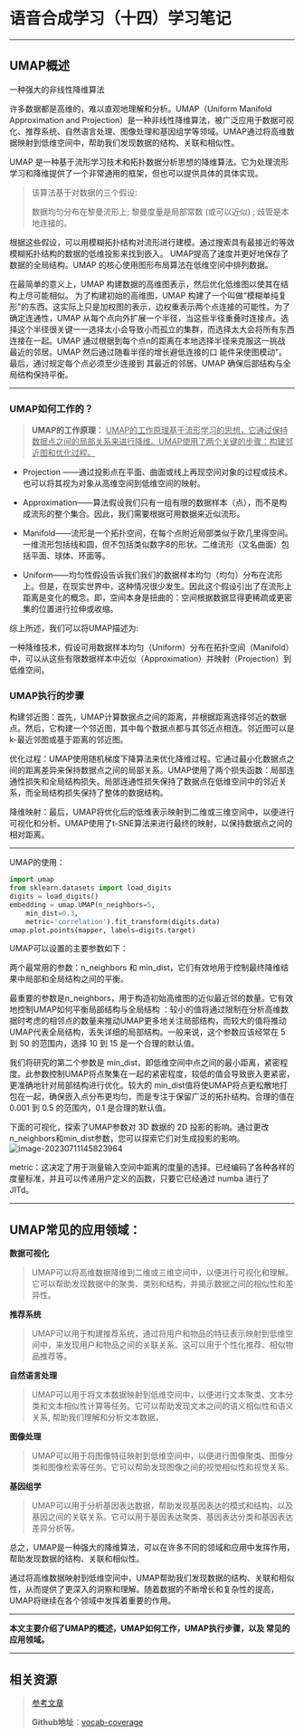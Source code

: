 # 语音合成学习（十四）学习笔记

---
## UMAP概述

一种强大的非线性降维算法

 许多数据都是高维的，难以直观地理解和分析。UMAP（Uniform Manifold Approximation and Projection）是一种非线性降维算法，被广泛应用于数据可视化、推荐系统、自然语言处理、图像处理和基因组学等领域。UMAP通过将高维数据映射到低维空间中，帮助我们发现数据的结构、关联和相似性。

UMAP 是一种基于流形学习技术和拓扑数据分析思想的降维算法。它为处理流形学习和降维提供了一个非常通用的框架，但也可以提供具体的具体实现。

> 该算法基于对数据的三个假设:
>
> 数据均匀分布在黎曼流形上;
> 黎曼度量是局部常数 (或可以近似) ;
> 歧管是本地连接的。

根据这些假设，可以用模糊拓扑结构对流形进行建模。通过搜索具有最接近的等效模糊拓扑结构的数据的低维投影来找到嵌入。
UMAP提高了速度并更好地保存了数据的全局结构。UMAP 的核心使用图形布局算法在低维空间中排列数据。

在最简单的意义上，UMAP 构建数据的高维图表示，然后优化低维图以使其在结构上尽可能相似。
为了构建初始的高维图，UMAP 构建了一个叫做“模糊单纯复形”的东西。这实际上只是加权图的表示，边权重表示两个点连接的可能性。为了确定连通性，UMAP 从每个点向外扩展一个半径，当这些半径重叠时连接点。选择这个半径很关键一一选择太小会导致小而孤立的集群，而选择太大会将所有东西连接在一起。UMAP 通过根据到每个点n的距离在本地选择半径来克服这一挑战 最近的邻居。UMAP 然后通过随看半径的增长避低连接的口 能件采使图模动"。最后，通讨规定每个点必须至少连接到 其最近的邻居。UMAP 确保后部结构与全局结构保持平衡。

---

### UMAP如何工作的？

> **UMAP的工作原理：**
> <u>UMAP的工作原理基于流形学习的思想，它通过保持数据点之间的局部关系来进行降维。UMAP使用了两个关键的步骤：构建邻近图和优化过程。</u>

- Projection ——通过投影点在平面、曲面或线上再现空间对象的过程或技术。也可以将其视为对象从高维空间到低维空间的映射。

- Approximation——算法假设我们只有一组有限的数据样本（点），而不是构成流形的整个集合。因此，我们需要根据可用数据来近似流形。

- Manifold——流形是一个拓扑空间，在每个点附近局部类似于欧几里得空间。一维流形包括线和圆，但不包括类似数字8的形状。二维流形（又名曲面）包括平面、球体、环面等。

- Uniform——均匀性假设告诉我们我们的数据样本均匀（均匀）分布在流形上。但是，在现实世界中，这种情况很少发生。因此这个假设引出了在流形上距离是变化的概念。即，空间本身是扭曲的：空间根据数据显得更稀疏或更密集的位置进行拉伸或收缩。

综上所述，我们可以将UMAP描述为:

一种降维技术，假设可用数据样本均匀（Uniform）分布在拓扑空间（Manifold）中，可以从这些有限数据样本中近似（Approximation）并映射（Projection）到低维空间。



### **UMAP执行的步骤**

构建邻近图：首先，UMAP计算数据点之间的距离，并根据距离选择邻近的数据点。然后，它构建一个邻近图，其中每个数据点都与其邻近点相连。邻近图可以是k-最近邻图或基于距离的邻近图。

优化过程：UMAP使用随机梯度下降算法来优化降维过程。它通过最小化数据点之间的距离差异来保持数据点之间的局部关系。UMAP使用了两个损失函数：局部连通性损失和全局结构损失。局部连通性损失保持了数据点在低维空间中的邻近关系，而全局结构损失保持了整体的数据结构。

降维映射：最后，UMAP将优化后的低维表示映射到二维或三维空间中，以便进行可视化和分析。UMAP使用了t-SNE算法来进行最终的映射，以保持数据点之间的相对距离。



---

UMAP的使用：

```python
import umap
from sklearn.datasets import load_digits
digits = load_digits()
embedding = umap.UMAP(n_neighbors=5,
	min_dist=0.3,
	metric='correlation').fit_transform(digits.data)
umap.plot.points(mapper, labels=digits.target)
```

UMAP可以设置的主要参数如下：

两个最常用的参数：n_neighbors 和 min_dist，它们有效地用于控制最终降维结果中局部和全局结构之间的平衡。

最重要的参数是n_neighbors，用于构造初始高维图的近似最近邻的数量。它有效地控制UMAP如何平衡局部结构与全局结构 ：较小的值将通过限制在分析高维数据时考虑的相邻点的数量来推动UMAP更多地关注局部结构，而较大的值将推动UMAP代表全局结构，丢失详细的局部结构。一般来说，这个参数应该经常在 5 到 50 的范围内，选择 10 到 15 是一个合理的默认值。

我们将研究的第二个参数是 min_dist，即低维空间中点之间的最小距离，紧密程度。此参数控制UMAP将点聚集在一起的紧密程度，较低的值会导致嵌入更紧密，更准确地针对局部结构进行优化。较大的 min_dist值将使UMAP将点更松散地打包在一起，确保嵌入点分布更均匀，而是专注于保留广泛的拓扑结构。合理的值在 0.001 到 0.5 的范围内，0.1 是合理的默认值。

下面的可视化，探索了UMAP参数对 3D 数据的 2D 投影的影响。通过更改 n_neighbors和min_dist参数，您可以探索它们对生成投影的影响。
![image-20230711145823964](/Users/wangwenlin/Desktop/img/UMAP.png)

metric：这决定了用于测量输入空间中距离的度量的选择。已经编码了各种各样的度量标准，并且可以传递用户定义的函数，只要它已经通过 numba 进行了 JITd。

---

##  UMAP常见的应用领域：

**数据可视化**

> UMAP可以将高维数据降维到二维或三维空间中，以便进行可视化和理解。它可以帮助发现数据中的聚类、类别和结构，并揭示数据之间的相似性和差异性。

**推荐系统**

> UMAP可以用于构建推荐系统，通过将用户和物品的特征表示映射到低维空间中，来发现用户和物品之间的关联关系。这可以用于个性化推荐、相似物品推荐等。

**自然语言处理**

> UMAP可以用于将文本数据映射到低维空间中，以便进行文本聚类、文本分类和文本相似性计算等任务。它可以帮助发现文本之间的语义相似性和语义关系, 帮助我们理解和分析文本数据。

**图像处理**

> UMAP可以用于将图像特征映射到低维空间中，以便进行图像聚类、图像分类和图像检索等任务。它可以帮助发现图像之间的视觉相似性和视觉关系。

**基因组学**

> UMAP可以用于分析基因表达数据，帮助发现基因表达的模式和结构，以及基因之间的关联关系。它可以用于基因表达聚类、基因表达分类和基因表达差异分析等。

总之，UMAP是一种强大的降维算法，可以在许多不同的领域和应用中发挥作用，帮助发现数据的结构、关联和相似性。

通过将高维数据映射到低维空间中，UMAP帮助我们发现数据的结构、关联和相似性，从而提供了更深入的洞察和理解。随着数据的不断增长和复杂性的提高，UMAP将继续在各个领域中发挥着重要的作用。

---
**本文主要介绍了UMAP的概述，UMAP如何工作，UMAP执行步骤，以及 常见的应用领域。**

---

## 相关资源

> [参考文章](https://huaweicloud.csdn.net/63807f80dacf622b8df8903c.html?spm=1001.2101.3001.6650.6&utm_medium=distribute.pc_relevant.none-task-blog-2~default~CTRLIST~activity-6-121302082-blog-124400062.235^v38^pc_relevant_anti_t3&depth_1-utm_source=distribute.pc_relevant.none-task-blog-2~default~CTRLIST~activity-6-121302082-blog-124400062.235^v38^pc_relevant_anti_t3&utm_relevant_index=10)
>
> **Github地址**：[vocab-coverage](https://github.com/twang2218/vocab-coverage)


